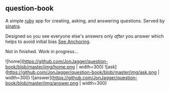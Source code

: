 
## question-book
A simple [ruby](https://www.ruby-lang.org/en/) app for creating,
asking, and answering questions.
Served by [sinatra](http://www.sinatrarb.com/).

Designed so you see everyone else's answers only *after* you answer
which helps to avoid initial bias [See Anchoring](http://en.wikipedia.org/wiki/Anchoring).

Not in finished. Work in progress...

![home](https://github.com/JonJagger/question-book/blob/master/img/home.png | width=300)
![ask](https://github.com/JonJagger/question-book/blob/master/img/ask.png | width=300)
![answer](https://github.com/JonJagger/question-book/blob/master/img/answer.png | width=300)